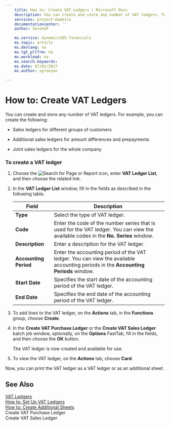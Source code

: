 ```yaml
---
    title: How to: Create VAT Ledgers | Microsoft Docs
    description: You can create and store any number of VAT ledgers. For example, you can create the following:
    services: project-madeira
    documentationcenter: ''
    author: SorenGP

    ms.service: dynamics365-financials
    ms.topic: article
    ms.devlang: na
    ms.tgt_pltfrm: na
    ms.workload: na
    ms.search.keywords:
    ms.date: 07/01/2017
    ms.author: sgroespe

---
```

# How to: Create VAT Ledgers
You can create and store any number of VAT ledgers. For example, you can create the following:  
  
-   Sales ledgers for different groups of customers  
  
-   Additional sales ledgers for amount differences and prepayments  
  
-   Joint sales ledgers for the whole company  
  
### To create a VAT ledger  
  
1.  Choose the ![Search for Page or Report](media/ui-search/search_small.png "Search for Page or Report icon") icon, enter **VAT Ledger List**, and then choose the related link.  
  
2.  In the **VAT Ledger List** window, fill in the fields as described in the following table.  
  
    |Field|Description|  
    |---------------------------------|---------------------------------------|  
    |**Type**|Select the type of VAT ledger.|  
    |**Code**|Enter the code of the number series that is used for the VAT ledger. You can view the available codes in the **No. Series** window.|  
    |**Description**|Enter a description for the VAT ledger.|  
    |**Accounting Period**|Enter the accounting period of the VAT ledger. You can view the available accounting periods in the **Accounting Periods** window.|  
    |**Start Date**|Specifies the start date of the accounting period of the VAT ledger.|  
    |**End Date**|Specifies the end date of the accounting period of the VAT ledger.|  
  
3.  To add lines to the VAT ledger, on the **Actions** tab, in the **Functions** group, choose **Create**.  
  
4.  In the **Create VAT Purchase Ledger** or the **Create VAT Sales Ledger** batch job window, optionally, on the **Options** FastTab, fill in the fields, and then choose the **OK** button.  
  
     The VAT ledger is now created and available for use.  
  
5.  To view the VAT ledger, on the **Actions** tab, choose **Card**.  
  
 Now, you can print the VAT ledger as a VAT ledger or as an additional sheet.  
  
## See Also  
 [VAT Ledgers](vat-ledgers.md)   
 [How to: Set Up VAT Ledgers](how-to-set-up-vat-ledgers.md)   
 [How to: Create Additional Sheets](how-to-create-additional-sheets.md)   
 Create VAT Purchase Ledger   
 Create VAT Sales Ledger